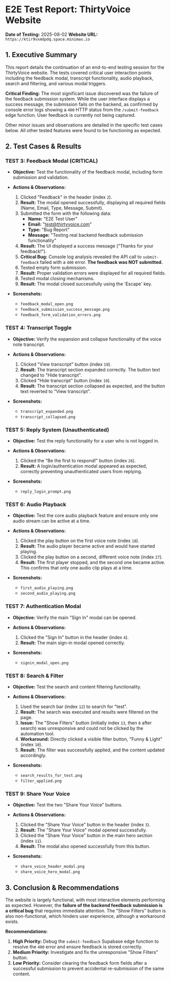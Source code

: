 # E2E Test Report: ThirtyVoice Website

**Date of Testing:** 2025-08-02
**Website URL:** `https://ktir9vxmdpdq.space.minimax.io`

## 1. Executive Summary

This report details the continuation of an end-to-end testing session for the ThirtyVoice website. The tests covered critical user interaction points including the feedback modal, transcript functionality, audio playback, search and filtering, and various modal triggers.

**Critical Finding:** The most significant issue discovered was the failure of the feedback submission system. While the user interface displays a success message, the submission fails on the backend, as confirmed by console error logs showing a `400` HTTP status from the `/submit-feedback` edge function. User feedback is currently not being captured.

Other minor issues and observations are detailed in the specific test cases below. All other tested features were found to be functioning as expected.

## 2. Test Cases & Results

### TEST 3: Feedback Modal (CRITICAL)

- **Objective:** Test the functionality of the feedback modal, including form submission and validation.
- **Actions & Observations:**
    1.  Clicked "Feedback" in the header (index `2`).
    2.  **Result:** The modal opened successfully, displaying all required fields (Name, Email, Type, Message, Submit).
    3.  Submitted the form with the following data:
        -   **Name:** "E2E Test User"
        -   **Email:** "test@thirtyvoice.com"
        -   **Type:** "Bug Report"
        -   **Message:** "Testing real backend feedback submission functionality"
    4.  **Result:** The UI displayed a success message ("Thanks for your feedback!").
    5.  **Critical Bug:** Console log analysis revealed the API call to `submit-feedback` failed with a `400` error. **The feedback was NOT submitted.**
    6.  Tested empty form submission.
    7.  **Result:** Proper validation errors were displayed for all required fields.
    8.  Tested modal closing mechanisms.
    9.  **Result:** The modal closed successfully using the 'Escape' key.

- **Screenshots:**
    - `feedback_modal_open.png`
    - `feedback_submission_success_message.png`
    - `feedback_form_validation_errors.png`

### TEST 4: Transcript Toggle

- **Objective:** Verify the expansion and collapse functionality of the voice note transcript.
- **Actions & Observations:**
    1.  Clicked "View transcript" button (index `19`).
    2.  **Result:** The transcript section expanded correctly. The button text changed to "Hide transcript".
    3.  Clicked "Hide transcript" button (index `19`).
    4.  **Result:** The transcript section collapsed as expected, and the button text reverted to "View transcript".

- **Screenshots:**
    - `transcript_expanded.png`
    - `transcript_collapsed.png`

### TEST 5: Reply System (Unauthenticated)

- **Objective:** Test the reply functionality for a user who is not logged in.
- **Actions & Observations:**
    1.  Clicked the "Be the first to respond!" button (index `26`).
    2.  **Result:** A login/authentication modal appeared as expected, correctly preventing unauthenticated users from replying.

- **Screenshots:**
    - `reply_login_prompt.png`

### TEST 6: Audio Playback

- **Objective:** Test the core audio playback feature and ensure only one audio stream can be active at a time.
- **Actions & Observations:**
    1.  Clicked the play button on the first voice note (index `18`).
    2.  **Result:** The audio player became active and would have started playing.
    3.  Clicked the play button on a second, different voice note (index `27`).
    4.  **Result:** The first player stopped, and the second one became active. This confirms that only one audio clip plays at a time.

- **Screenshots:**
    - `first_audio_playing.png`
    - `second_audio_playing.png`

### TEST 7: Authentication Modal

- **Objective:** Verify the main "Sign In" modal can be opened.
- **Actions & Observations:**
    1.  Clicked the "Sign In" button in the header (index `4`).
    2.  **Result:** The main sign-in modal opened correctly.

- **Screenshots:**
    - `signin_modal_open.png`

### TEST 8: Search & Filter

- **Objective:** Test the search and content filtering functionality.
- **Actions & Observations:**
    1.  Used the search bar (index `12`) to search for "test".
    2.  **Result:** The search was executed and results were filtered on the page.
    3.  **Issue:** The "Show Filters" button (initially index `13`, then `8` after search) was unresponsive and could not be clicked by the automation tool.
    4.  **Workaround:** Directly clicked a visible filter button, "Funny & Light" (index `10`).
    5.  **Result:** The filter was successfully applied, and the content updated accordingly.

- **Screenshots:**
    - `search_results_for_test.png`
    - `filter_applied.png`

### TEST 9: Share Your Voice

- **Objective:** Test the two "Share Your Voice" buttons.
- **Actions & Observations:**
    1.  Clicked the "Share Your Voice" button in the header (index `3`).
    2.  **Result:** The "Share Your Voice" modal opened successfully.
    3.  Clicked the "Share Your Voice" button in the main hero section (index `11`).
    4.  **Result:** The modal also opened successfully from this button.

- **Screenshots:**
    - `share_voice_header_modal.png`
    - `share_voice_hero_modal.png`

## 3. Conclusion & Recommendations

The website is largely functional, with most interactive elements performing as expected. However, the **failure of the backend feedback submission is a critical bug** that requires immediate attention. The "Show Filters" button is also non-functional, which hinders user experience, although a workaround exists.

**Recommendations:**
1.  **High Priority:** Debug the `submit-feedback` Supabase edge function to resolve the `400` error and ensure feedback is stored correctly.
2.  **Medium Priority:** Investigate and fix the unresponsive "Show Filters" button.
3.  **Low Priority:** Consider clearing the feedback form fields after a successful submission to prevent accidental re-submission of the same content.
